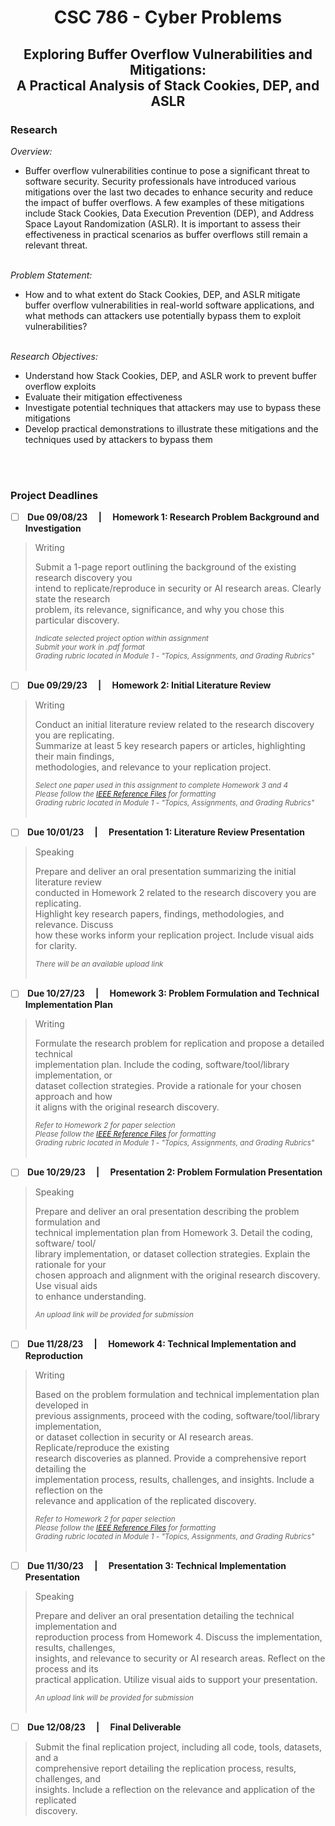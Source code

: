 <h1 align="center"> CSC 786 - Cyber Problems </h1>
<h2 align="center"> Exploring Buffer Overflow Vulnerabilities and Mitigations: <br>A Practical Analysis of Stack Cookies, DEP, and ASLR <br></h2>

<h3> Research </h3>

<i>Overview:</i> <br>
- Buffer overflow vulnerabilities continue to pose a significant threat to software security. Security professionals have introduced various mitigations over the last two decades to enhance security and reduce the impact of buffer overflows. A few examples of these mitigations include Stack Cookies, Data Execution Prevention (DEP), and Address Space Layout Randomization (ASLR). It is important to assess their effectiveness in practical scenarios as buffer overflows still remain a relevant threat. <br> <br>

<i>Problem Statement:</i> <br>
- How and to what extent do Stack Cookies, DEP, and ASLR mitigate buffer overflow vulnerabilities in real-world software applications, and what methods can attackers use potentially bypass them to exploit vulnerabilities? <br> <br>

<i>Research Objectives:</i> <br>
- Understand how Stack Cookies, DEP, and ASLR work to prevent buffer overflow exploits <br>
- Evaluate their mitigation effectiveness <br>
- Investigate potential techniques that attackers may use to bypass these mitigations <br>
- Develop practical demonstrations to illustrate these mitigations and the techniques used by attackers to bypass them <br> <br>

<br>

<h3> Project Deadlines </h3>

- [ ] <b> Due 09/08/23 &emsp;|&emsp; Homework 1: Research Problem Background and Investigation<br> </b>

> Writing
>
> Submit a 1-page report outlining the background of the existing research discovery you <br>
> intend to replicate/reproduce in security or AI research areas. Clearly state the research<br>
> problem, its relevance, significance, and why you chose this particular discovery.<br>
>
> <sub><i>Indicate selected project option within assignment <br>
> Submit your work in .pdf format <br>
> Grading rubric located in Module 1 - "Topics, Assignments, and Grading Rubrics"</i></sub>
<br><br>

- [ ] <b> Due 09/29/23 &emsp;|&emsp; Homework 2: Initial Literature Review<br> </b>

> Writing
>
> Conduct an initial literature review related to the research discovery you are replicating.<br>
> Summarize at least 5 key research papers or articles, highlighting their main findings,<br>
> methodologies, and relevance to your replication project.<br>
>
> <sub><i> Select one paper used in this assignment to complete Homework 3 and 4 <br>
> Please follow the [IEEE Reference Files](url) for formatting <br>
> Grading rubric located in Module 1 - "Topics, Assignments, and Grading Rubrics"</i></sub>
<br><br>

- [ ] <b> Due 10/01/23 &emsp;|&emsp; Presentation 1: Literature Review Presentation<br> </b>

> Speaking
>
> Prepare and deliver an oral presentation summarizing the initial literature review<br>
> conducted in Homework 2 related to the research discovery you are replicating. <br>
> Highlight key research papers, findings, methodologies, and relevance. Discuss<br>
> how these works inform your replication project. Include visual aids for clarity.
>
> <sub><i> There will be an available upload link </i></sub>
<br><br>


- [ ] <b> Due 10/27/23 &emsp;|&emsp; Homework 3: Problem Formulation and Technical Implementation Plan <br> </b>

> Writing
>
> Formulate the research problem for replication and propose a detailed technical <br>
> implementation plan. Include the coding, software/tool/library implementation, or <br>
> dataset collection strategies. Provide a rationale for your chosen approach and how <br>
> it aligns with the original research discovery.<br>
>
> <sub><i> Refer to Homework 2 for paper selection <br>
> Please follow the [IEEE Reference Files](url) for formatting <br>
> Grading rubric located in Module 1 - "Topics, Assignments, and Grading Rubrics"</i></sub>
<br><br>


- [ ] <b> Due 10/29/23 &emsp;|&emsp; Presentation 2: Problem Formulation Presentation<br> </b>

> Speaking
>
> Prepare and deliver an oral presentation describing the problem formulation and <br>
> technical implementation plan from Homework 3. Detail the coding, software/ tool/ <br>
> library implementation, or dataset collection strategies. Explain the rationale for your <br>
>  chosen approach and alignment with the original research discovery. Use visual aids <br>
> to enhance understanding.
>
> <sub><i> An upload link will be provided for submission</i></sub>
<br><br>

- [ ] <b> Due 11/28/23 &emsp;|&emsp; Homework 4: Technical Implementation and Reproduction <br> </b>

> Writing
> 
> Based on the problem formulation and technical implementation plan developed in <br>
> previous assignments, proceed with the coding, software/tool/library implementation,<br>
> or dataset collection in security or AI research areas. Replicate/reproduce the existing <br>
> research discoveries as planned. Provide a comprehensive report detailing the <br>
> implementation process, results, challenges, and insights. Include a reflection on the<br>
> relevance and application of the replicated discovery.<br>
>
> <sub><i> Refer to Homework 2 for paper selection <br>
> Please follow the [IEEE Reference Files](url) for formatting <br>
> Grading rubric located in Module 1 - "Topics, Assignments, and Grading Rubrics"</i></sub>
<br><br>

- [ ] <b> Due 11/30/23 &emsp;|&emsp; Presentation 3: Technical Implementation Presentation <br> </b>

> Speaking
>
> Prepare and deliver an oral presentation detailing the technical implementation and<br> 
> reproduction process from Homework 4. Discuss the implementation, results, challenges,<br> 
> insights, and relevance to security or AI research areas. Reflect on the process and its<br> 
> practical application. Utilize visual aids to support your presentation.
>
> <sub><i> An upload link will be provided for submission</i></sub>
<br><br>

- [ ] <b> Due 12/08/23 &emsp;|&emsp; Final Deliverable<br> </b>


> Submit the final replication project, including all code, tools, datasets, and a <br>
> comprehensive report detailing the replication process, results, challenges, and <br>
> insights. Include a reflection on the relevance and application of the replicated<br>
> discovery.<br>
